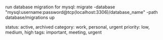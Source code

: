 #
run database migration for mysql:
migrate -database "mysql:username:password@tcp(localhost:3306)/database_name" -path database/migrations up


status: active, archived
category: work, personal, urgent
priority: low, medium, high
tags: important, meeting, urgent
